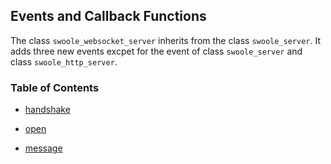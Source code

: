 

## Events and Callback Functions

The class `swoole_websocket_server` inherits from the class `swoole_server`. It adds three new events excpet for the event of class `swoole_server` and class `swoole_http_server`.

### Table of Contents 

* [handshake](/modules/swoole-websocket-server/events-callbacks/handshake.md)

* [open](/modules/swoole-websocket-server/events-callbacks/open.md)

* [message](/modules/swoole-websocket-server/events-callbacks/message.md)
